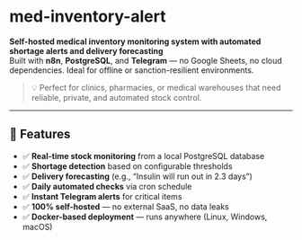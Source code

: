 # med-inventory-alert

**Self-hosted medical inventory monitoring system with automated shortage alerts and delivery forecasting**  
Built with **n8n**, **PostgreSQL**, and **Telegram** — no Google Sheets, no cloud dependencies. Ideal for offline or sanction-resilient environments.

> 💡 Perfect for clinics, pharmacies, or medical warehouses that need reliable, private, and automated stock control.


---

## 🌟 Features

- ✅ **Real-time stock monitoring** from a local PostgreSQL database  
- ✅ **Shortage detection** based on configurable thresholds  
- ✅ **Delivery forecasting** (e.g., “Insulin will run out in 2.3 days”)  
- ✅ **Daily automated checks** via cron schedule  
- ✅ **Instant Telegram alerts** for critical items  
- ✅ **100% self-hosted** — no external SaaS, no data leaks  
- ✅ **Docker-based deployment** — runs anywhere (Linux, Windows, macOS)


